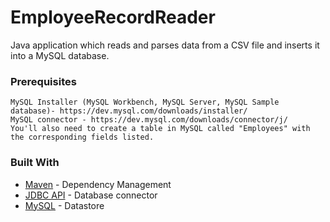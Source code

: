 # EmployeeRecordReader
Java application which reads and parses data from a CSV file and inserts it into a MySQL database.

### Prerequisites
```
MySQL Installer (MySQL Workbench, MySQL Server, MySQL Sample database)- https://dev.mysql.com/downloads/installer/ 
MySQL connector - https://dev.mysql.com/downloads/connector/j/
You'll also need to create a table in MySQL called "Employees" with the corresponding fields listed.
```

### Built With
* [Maven](https://maven.apache.org/) - Dependency Management
* [JDBC API](javax.sql) - Database connector
* [MySQL](https://www.mysql.com/) - Datastore
